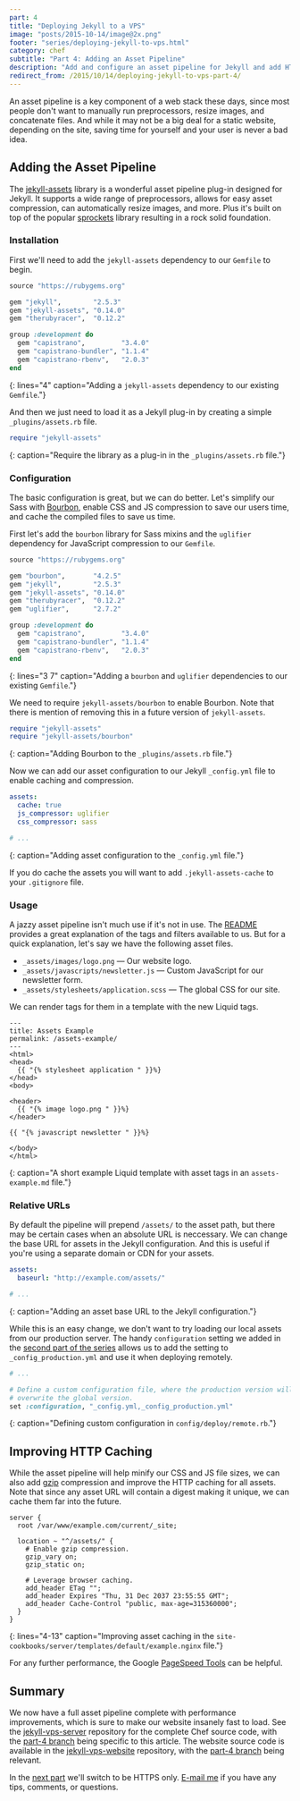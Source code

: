 ```yaml
---
part: 4
title: "Deploying Jekyll to a VPS"
image: "posts/2015-10-14/image@2x.png"
footer: "series/deploying-jekyll-to-vps.html"
category: chef
subtitle: "Part 4: Adding an Asset Pipeline"
description: "Add and configure an asset pipeline for Jekyll and add HTTP caching for the assets."
redirect_from: /2015/10/14/deploying-jekyll-to-vps-part-4/
---
```


An asset pipeline is a key component of a web stack these days, since most
people don't want to manually run preprocessors, resize images, and concatenate
files. And while it may not be a big deal for a static website, depending on the
site, saving time for yourself and your user is never a bad idea.

## Adding the Asset Pipeline

The [jekyll-assets][1] library is a wonderful asset pipeline plug-in designed
for Jekyll. It supports a wide range of preprocessors, allows for easy asset
compression, can automatically resize images, and more. Plus it's built on top
of the popular [sprockets][2] library resulting in a rock solid foundation.

### Installation

First we'll need to add the `jekyll-assets` dependency to our `Gemfile` to
begin.

```ruby
source "https://rubygems.org"

gem "jekyll",        "2.5.3"
gem "jekyll-assets", "0.14.0"
gem "therubyracer",  "0.12.2"

group :development do
  gem "capistrano",         "3.4.0"
  gem "capistrano-bundler", "1.1.4"
  gem "capistrano-rbenv",   "2.0.3"
end
```
{: lines="4" caption="Adding a `jekyll-assets` dependency to our existing
`Gemfile`."}

And then we just need to load it as a Jekyll plug-in by creating a simple
`_plugins/assets.rb` file.

```ruby
require "jekyll-assets"
```
{: caption="Require the library as a plug-in in the `_plugins/assets.rb` file."}

### Configuration

The basic configuration is great, but we can do better. Let's simplify our Sass
with [Bourbon][3], enable CSS and JS compression to save our users time, and
cache the compiled files to save us time.

First let's add the `bourbon` library for Sass mixins and the `uglifier`
dependency for JavaScript compression to our `Gemfile`.

```ruby
source "https://rubygems.org"

gem "bourbon",       "4.2.5"
gem "jekyll",        "2.5.3"
gem "jekyll-assets", "0.14.0"
gem "therubyracer",  "0.12.2"
gem "uglifier",      "2.7.2"

group :development do
  gem "capistrano",         "3.4.0"
  gem "capistrano-bundler", "1.1.4"
  gem "capistrano-rbenv",   "2.0.3"
end
```
{: lines="3 7" caption="Adding a `bourbon` and `uglifier` dependencies to our
existing `Gemfile`."}

We need to require `jekyll-assets/bourbon` to enable Bourbon. Note that there is
mention of removing this in a future version of `jekyll-assets`.

```ruby
require "jekyll-assets"
require "jekyll-assets/bourbon"
```
{: caption="Adding Bourbon to the `_plugins/assets.rb` file."}

Now we can add our asset configuration to our Jekyll `_config.yml` file to
enable caching and compression.

```yaml
assets:
  cache: true
  js_compressor: uglifier
  css_compressor: sass

# ...
```
{: caption="Adding asset configuration to the `_config.yml` file."}

If you do cache the assets you will want to add `.jekyll-assets-cache` to your
`.gitignore` file.

### Usage

A jazzy asset pipeline isn't much use if it's not in use. The [README][4]
provides a great explanation of the tags and filters available to us. But for a
quick explanation, let's say we have the following asset files.

* `_assets/images/logo.png` — Our website logo.
* `_assets/javascripts/newsletter.js` — Custom JavaScript for our newsletter
  form.
* `_assets/stylesheets/application.scss` — The global CSS for our site.

We can render tags for them in a template with the new Liquid tags.

```liquid
---
title: Assets Example
permalink: /assets-example/
---
<html>
<head>
  {{ "{% stylesheet application " }}%}
</head>
<body>

<header>
  {{ "{% image logo.png " }}%}
</header>

{{ "{% javascript newsletter " }}%}

</body>
</html>
```
{: caption="A short example Liquid template with asset tags in an
`assets-example.md` file."}

### Relative URLs

By default the pipeline will prepend `/assets/` to the asset path, but there may
be certain cases when an absolute URL is neccessary. We can change the base URL
for assets in the Jekyll configuration. And this is useful if you're using a
separate domain or CDN for your assets.

```yaml
assets:
  baseurl: "http://example.com/assets/"

# ...
```
{: caption="Adding an asset base URL to the Jekyll configuration."}

While this is an easy change, we don't want to try loading our local assets from
our production server. The handy `configuration` setting we added in the [second
part of the series][5] allows us to add the setting to `_config_production.yml`
and use it when deploying remotely.

```ruby
# ...

# Define a custom configuration file, where the production version will
# overwrite the global version.
set :configuration, "_config.yml,_config_production.yml"
```
{: caption="Defining custom configuration in `config/deploy/remote.rb`."}

## Improving HTTP Caching

While the asset pipeline will help minify our CSS and JS file sizes, we can also
add [gzip][6] compression and improve the HTTP caching for all assets.  Note
that since any asset URL will contain a digest making it unique, we can cache
them far into the future.

```nginx
server {
  root /var/www/example.com/current/_site;

  location ~ "^/assets/" {
    # Enable gzip compression.
    gzip_vary on;
    gzip_static on;

    # Leverage browser caching.
    add_header ETag "";
    add_header Expires "Thu, 31 Dec 2037 23:55:55 GMT";
    add_header Cache-Control "public, max-age=315360000";
  }
}
```
{: lines="4-13" caption="Improving asset caching in the
`site-cookbooks/server/templates/default/example.nginx` file."}

For any further performance, the Google [PageSpeed Tools][7] can be helpful.

## Summary

We now have a full asset pipeline complete with performance improvements, which
is sure to make our website insanely fast to load. See the
[jekyll-vps-server][8] repository for the complete Chef source code, with the
[part-4 branch][9] being specific to this article. The website source code is
available in the [jekyll-vps-website][10] repository, with the [part-4
branch][11] being relevant.

In the [next part][12] we'll switch to be HTTPS only. [E-mail
me](mailto:hello@tristandunn.com) if you have any tips, comments, or questions.




[1]: https://github.com/envygeeks/jekyll-assets
[2]: https://github.com/sstephenson/sprockets
[3]: https://bourbon.io
[4]: https://github.com/envygeeks/jekyll-assets/tree/v1.0-legacy#jekyllassets
[5]: /2015/05/05/deploying-jekyll-to-vps-part-2/
[6]: https://en.wikipedia.org/wiki/Gzip
[7]: https://developers.google.com/speed/pagespeed/
[8]: https://github.com/tristandunn/jekyll-vps-server
[9]: https://github.com/tristandunn/jekyll-vps-server/compare/part-3...part-4
[10]: https://github.com/tristandunn/jekyll-vps-website
[11]: https://github.com/tristandunn/jekyll-vps-website/compare/part-3...part-4
[12]: /2016/04/30/deploying-jekyll-to-vps-part-5/
